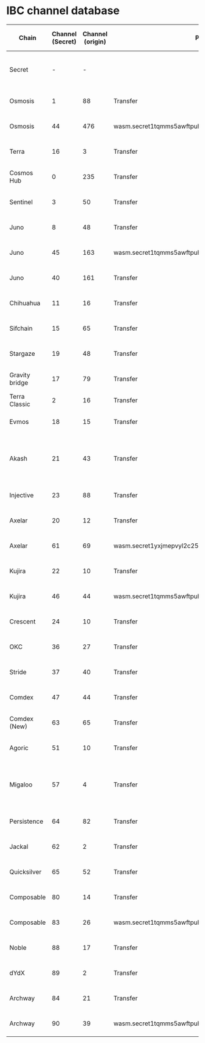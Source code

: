 # IBC channel database

| Chain          | Channel (Secret) | Channel (origin) | Port                                               | Client (secret-4)                          | dst-chain        | Client (dst-chain)                      | Health (secret-4) | CryptoCrew                                       | Lavender.Five                                    | StakeLab                                         | PFC                                            | 01Node                                        | AutoStake                                     | Apeiron                                       | Cros\_nest                                                                                                                                             | Trivium                                       | WhisperNode                                      | SCRT Labs                                     |
| -------------- | ---------------- | ---------------- | -------------------------------------------------- | ------------------------------------------ | ---------------- | --------------------------------------- | ----------------- | ------------------------------------------------ | ------------------------------------------------ | ------------------------------------------------ | ---------------------------------------------- | --------------------------------------------- | --------------------------------------------- | --------------------------------------------- | ------------------------------------------------------------------------------------------------------------------------------------------------------ | --------------------------------------------- | ------------------------------------------------ | --------------------------------------------- |
| Secret         | -                | -                |                                                    | -                                          |                  |                                         |                   | secret1yvejj22t78s2vfk7slty2d7fs5lkc8rn3w9mcq    | secret1czy3ak7s26sajcr99cyzfd2l75rprjxlkw4n6t    |                                                  | secret1q5uvvkg0wp94hpnc8argyjr9ldgqyuty86r68v  | secret1xl46gc2w3yl03vm675atstapyc7a3wajlg37me | secret19r27uswt23nr68tp5pfxzcguatd6k5jjp6ssnw | secret1774dxw23f92z9s4ugcnnd9k590l456x2hdzluy | <p>secret19kzuzfmmy9wjr3cl0ss8wjzjup9g49hqyd3shc<br>secret1l267dmlmprhu4p5aqslf50f495vjqlg3l37d0h<br>secret19pjtx7dah2fquf7udyxjv94h0eraha788n9h54</p> | secret1v29569qjca5uda5nsrvkfmlj93tv869ks2ajcq | secret1xpgjd2akpc8gmwez25keftpmlgs4aa3un463s7    |                                               |
| Osmosis        | 1                | 88               | Transfer                                           | 07-tendermint-2                            | osmosis-1        | 07-tendermint-1588                      | Live              | osmo1yvejj22t78s2vfk7slty2d7fs5lkc8rnmszznw      | osmo18xrruhq5r246mwk0yj9elnn3mte8xa9ugwga6w      |                                                  |                                                |                                               | osmo1fdtz9rl0d8yvd0e3np74gj5an3r39l99fk5a27   |                                               | osmo19kzuzfmmy9wjr3cl0ss8wjzjup9g49hqwnkfuk                                                                                                            |                                               | osmo1ryq6zncdxpdnnwhn9h24ar48ap9zkqgl3xl6u7      |                                               |
| Osmosis        | 44               | 476              | wasm.secret1tqmms5awftpuhalcv5h5mg76fa0tkdz4jv9ex4 | 07-tendermint-2                            | osmosis-1        | 07-tendermint-1588                      | Live              | osmo1yvejj22t78s2vfk7slty2d7fs5lkc8rnmszznw      | osmo18xrruhq5r246mwk0yj9elnn3mte8xa9ugwga6w      |                                                  |                                                |                                               | osmo1fdtz9rl0d8yvd0e3np74gj5an3r39l99fk5a27   |                                               | osmo19kzuzfmmy9wjr3cl0ss8wjzjup9g49hqwnkfuk                                                                                                            |                                               | osmo1ryq6zncdxpdnnwhn9h24ar48ap9zkqgl3xl6u7      |                                               |
| Terra          | 16               | 3                | Transfer                                           | 07-tendermint-38                           | phoenix-1        | 07-tendermint-4                         | Live              | terra1yvejj22t78s2vfk7slty2d7fs5lkc8rn40tj8u     |                                                  |                                                  | terra14cpqjy6tfryrqlwyycyy7hca5uzrdyqh0leked   |                                               | terra13d40wvew03h7h6rgzy3fn66ue8xyfgkv752wf6  |                                               |                                                                                                                                                        |                                               |                                                  |                                               |
| Cosmos Hub     | 0                | 235              | Transfer                                           | 07-tendermint-1                            | cosmoshub-4      | 07-tendermint-492                       | Live              | cosmos1yvejj22t78s2vfk7slty2d7fs5lkc8rnnt3j9u    | cosmos18xrruhq5r246mwk0yj9elnn3mte8xa9uq4mdvu    | cosmos1mjq48r6435aewerpruwc8up3tz3rzan2ve7hp4    |                                                |                                               | cosmos1fdtz9rl0d8yvd0e3np74gj5an3r39l99pd8duv |                                               | cosmos19kzuzfmmy9wjr3cl0ss8wjzjup9g49hqxg9e2y                                                                                                          |                                               | cosmos1ryq6zncdxpdnnwhn9h24ar48ap9zkqgleav22v    |                                               |
| Sentinel       | 3                | 50               | Transfer                                           | 07-tendermint-14                           |                  |                                         | Live              |                                                  |                                                  | sent1mjq48r6435aewerpruwc8up3tz3rzan2hzgw96      |                                                |                                               | sent1fdtz9rl0d8yvd0e3np74gj5an3r39l996k35cr   |                                               |                                                                                                                                                        | sent1jct5gn7gpknl0kmqkm3agfwxm2mmtekwc9qkl0   | sent1ryq6zncdxpdnnwhn9h24ar48ap9zkqglzx6nwr      |                                               |
| Juno           | 8                | 48               | Transfer                                           | 07-tendermint-23                           | juno-1           | 07-tendermint-108                       | Live              | juno1yvejj22t78s2vfk7slty2d7fs5lkc8rn9ejfzq      | juno18xrruhq5r246mwk0yj9elnn3mte8xa9uk8cktq      | juno1mjq48r6435aewerpruwc8up3tz3rzan26tavxf      |                                                |                                               |                                               |                                               | juno19kzuzfmmy9wjr3cl0ss8wjzjup9g49hqs6xzdc                                                                                                            |                                               | juno1ryq6zncdxpdnnwhn9h24ar48ap9zkqgl0003ds      |                                               |
| Juno           | 45               | 163              | wasm.secret1tqmms5awftpuhalcv5h5mg76fa0tkdz4jv9ex4 | 07-tendermint-23                           | juno-1           | 07-tendermint-108                       | Live              | juno1yvejj22t78s2vfk7slty2d7fs5lkc8rn9ejfzq      | juno18xrruhq5r246mwk0yj9elnn3mte8xa9uk8cktq      | juno1mjq48r6435aewerpruwc8up3tz3rzan26tavxf      |                                                |                                               |                                               |                                               | juno19kzuzfmmy9wjr3cl0ss8wjzjup9g49hqs6xzdc                                                                                                            |                                               | juno1ryq6zncdxpdnnwhn9h24ar48ap9zkqgl0003ds      |                                               |
| Juno           | 40               | 161              | Transfer                                           | 07-tendermint-23                           | juno-1           | 07-tendermint-108                       | Live              | juno1yvejj22t78s2vfk7slty2d7fs5lkc8rn9ejfzq      | juno18xrruhq5r246mwk0yj9elnn3mte8xa9uk8cktq      | juno1mjq48r6435aewerpruwc8up3tz3rzan26tavxf      |                                                |                                               |                                               |                                               | juno19kzuzfmmy9wjr3cl0ss8wjzjup9g49hqs6xzdc                                                                                                            |                                               | juno1ryq6zncdxpdnnwhn9h24ar48ap9zkqgl0003ds      |                                               |
| Chihuahua      | 11               | 16               | Transfer                                           | 07-tendermint-27                           | chihuahua-1      | 07-tendermint-70                        | Live              | chihuahua15md2qvgma8lnvqv67w0umu2paqkqkheg6l5zfa | chihuahua18xrruhq5r246mwk0yj9elnn3mte8xa9urqkrd7 | chihuahua1mjq48r6435aewerpruwc8up3tz3rzan20vneqh |                                                |                                               |                                               |                                               | chihuahua19kzuzfmmy9wjr3cl0ss8wjzjup9g49hq9aghtx                                                                                                       |                                               | chihuahua1ryq6zncdxpdnnwhn9h24ar48ap9zkqgl6gpytw |                                               |
| Sifchain       | 15               | 65               | Transfer                                           | 07-tendermint-37                           |                  |                                         | Dead              |                                                  |                                                  | sif1mjq48r6435aewerpruwc8up3tz3rzan2fy3pw7       |                                                |                                               | sif1fdtz9rl0d8yvd0e3np74gj5an3r39l99ysgmn8    |                                               |                                                                                                                                                        |                                               |                                                  |                                               |
| Stargaze       | 19               | 48               | Transfer                                           | 07-tendermint-43                           |                  |                                         | Live              | stars15md2qvgma8lnvqv67w0umu2paqkqkhegdkw3rw     |                                                  | stars1mjq48r6435aewerpruwc8up3tz3rzan2c9f22y     |                                                |                                               |                                               |                                               |                                                                                                                                                        |                                               | stars1ryq6zncdxpdnnwhn9h24ar48ap9zkqgldpmhpa     |                                               |
| Gravity bridge | 17               | 79               | Transfer                                           | 07-tendermint-40                           | gravity-bridge-3 | 07-tendermint-140                       | Live              | gravity1yvejj22t78s2vfk7slty2d7fs5lkc8rnhmr2q5   | gravity18xrruhq5r246mwk0yj9elnn3mte8xa9uy9f4f5   | gravity1mjq48r6435aewerpruwc8up3tz3rzan2gfv0ya   |                                                |                                               |                                               |                                               | gravity19kzuzfmmy9wjr3cl0ss8wjzjup9g49hqzchp0v                                                                                                         |                                               |                                                  |                                               |
| Terra Classic  | 2                | 16               | Transfer                                           |                                            |                  |                                         | Dead              |                                                  |                                                  |                                                  |                                                |                                               |                                               |                                               |                                                                                                                                                        |                                               |                                                  |                                               |
| Evmos          | 18               | 15               | Transfer                                           | 07-tendermint-42                           | evmos\_9001-2    | 07-tendermint-50                        | Live              | evmos1je8d8g73zrmp79fugdm3gn0a326ar5php3ll8j     | evmos1mx070d26eu5trde862pfl6gaqmzlcj9959gw86     | evmos175l97fdm2a6x5xp82psec52elzu8nsl7dmc7an     |                                                |                                               | evmos1t397gn7rdpxk07nj79zcy3pdz2zyqqfzseg07k  |                                               | evmos1hc23n29r9q54hqqfn8hqagh4tft6tcsvekkacr                                                                                                           |                                               | evmos1jszj9xyh2eh8lx25u88rsv7hmsytvwsvtj7e3l     |                                               |
| Akash          | 21               | 43               | Transfer                                           | 07-tendermint-47 ( NEW: 07-tendermint-122) | akashnet-2       | 07-tendermint-102                       | Live              |                                                  | akash18xrruhq5r246mwk0yj9elnn3mte8xa9udwk24x     | akash1mjq48r6435aewerpruwc8up3tz3rzan2pznsc0     |                                                |                                               | akash1fdtz9rl0d8yvd0e3np74gj5an3r39l99vk229k  |                                               |                                                                                                                                                        |                                               |                                                  |                                               |
| Injective      | 23               | 88               | Transfer                                           | 07-tendermint-49                           | injective-1      | 07-tendermint-126                       | Live              |                                                  | inj1mx070d26eu5trde862pfl6gaqmzlcj99udwy02       | inj1mjq48r6435aewerpruwc8up3tz3rzan2xsfnnd       | inj12qsz2ks3c88knmdg70naeu8xap6reeex9vyjg6     |                                               | inj1t397gn7rdpxk07nj79zcy3pdz2zyqqfzc3w9kx    |                                               |                                                                                                                                                        |                                               | inj1jszj9xyh2eh8lx25u88rsv7hmsytvwsvr6cne0       |                                               |
| Axelar         | 20               | 12               | Transfer                                           | 07-tendermint-44                           | axelar-dojo-1    | 07-tendermint-40                        | Live              |                                                  | axelar18xrruhq5r246mwk0yj9elnn3mte8xa9uymd98a    | axelar1mjq48r6435aewerpruwc8up3tz3rzan2ghgl25    |                                                |                                               |                                               |                                               | axelar19kzuzfmmy9wjr3cl0ss8wjzjup9g49hqzxn3p9                                                                                                          |                                               | axelar1ryq6zncdxpdnnwhn9h24ar48ap9zkqglan6zpd    | axelar1q9rk7gtlepjkn6a4ea8cc097u7ezqa2mtq3ruk |
| Axelar         | 61               | 69               | wasm.secret1yxjmepvyl2c25vnt53cr2dpn8amknwausxee83 | 07-tendermint-120                          | axelar-dojo-1    | 07-tendermint-103                       | Live              |                                                  | axelar18xrruhq5r246mwk0yj9elnn3mte8xa9uymd98a    | axelar1mjq48r6435aewerpruwc8up3tz3rzan2ghgl25    |                                                |                                               |                                               |                                               | axelar19kzuzfmmy9wjr3cl0ss8wjzjup9g49hqzxn3p9                                                                                                          |                                               | axelar1ryq6zncdxpdnnwhn9h24ar48ap9zkqglan6zpd    | axelar1q9rk7gtlepjkn6a4ea8cc097u7ezqa2mtq3ruk |
| Kujira         | 22               | 10               | Transfer                                           | 07-tendermint-48                           | kaiyo-1          | 07-tendermint-12                        | Live              | kujira15md2qvgma8lnvqv67w0umu2paqkqkheggzm594    | kujira1gptmp9zhjgzgjkpvqpza3gfgdgjl72etl8kzd0    | kujira1mjq48r6435aewerpruwc8up3tz3rzan2a3u0vl    | kujira1670dvuv348eynr9lsmdrhqu3g7vpmzx9ma654e  |                                               |                                               |                                               | kujira1l267dmlmprhu4p5aqslf50f495vjqlg3vugulp                                                                                                          |                                               | kujira1ryq6zncdxpdnnwhn9h24ar48ap9zkqglg4wj8x    |                                               |
| Kujira         | 46               | 44               | wasm.secret1tqmms5awftpuhalcv5h5mg76fa0tkdz4jv9ex4 | 07-tendermint-48                           | kaiyo-1          | 07-tendermint-12                        | Live              | kujira15md2qvgma8lnvqv67w0umu2paqkqkheggzm594    | kujira1gptmp9zhjgzgjkpvqpza3gfgdgjl72etl8kzd0    | kujira1mjq48r6435aewerpruwc8up3tz3rzan2a3u0vl    | kujira1670dvuv348eynr9lsmdrhqu3g7vpmzx9ma654e  |                                               |                                               |                                               | kujira1l267dmlmprhu4p5aqslf50f495vjqlg3vugulp                                                                                                          |                                               | kujira1ryq6zncdxpdnnwhn9h24ar48ap9zkqglg4wj8x    |                                               |
| Crescent       | 24               | 10               | Transfer                                           | 07-tendermint-53                           |                  |                                         | Dead              |                                                  |                                                  | cre1mjq48r6435aewerpruwc8up3tz3rzan2g3dj5c       |                                                | cre1l4vzv9tsk7mfse52g973tenrvpza0fhqgls88k    |                                               |                                               |                                                                                                                                                        |                                               |                                                  |                                               |
| OKC            | 36               | 27               | Transfer                                           | 07-tendermint-74                           |                  |                                         | Dead              |                                                  |                                                  | ex1mjq48r6435aewerpruwc8up3tz3rzan2ysgjgz        |                                                |                                               |                                               |                                               |                                                                                                                                                        |                                               |                                                  |                                               |
| Stride         | 37               | 40               | Transfer                                           | 07-tendermint-75                           | stride-1         | 07-tendermint-37                        | Live              |                                                  | stride18xrruhq5r246mwk0yj9elnn3mte8xa9ur7m3cs    | stride1mjq48r6435aewerpruwc8up3tz3rzan20j7t4e    | stride1670dvuv348eynr9lsmdrhqu3g7vpmzx9f7csvl  |                                               |                                               |                                               | stride1l267dmlmprhu4p5aqslf50f495vjqlg37l2cx8                                                                                                          |                                               | stride1ryq6zncdxpdnnwhn9h24ar48ap9zkqgl6kvk7q    |                                               |
| Comdex         | 47               | 44               | Transfer                                           | 07-tendermint-93                           | comdex-1         | 07-tendermint-82                        | Live              |                                                  | comdex18xrruhq5r246mwk0yj9elnn3mte8xa9u86e04t    | comdex1mjq48r6435aewerpruwc8up3tz3rzan2tku4cz    |                                                |                                               |                                               |                                               |                                                                                                                                                        |                                               |                                                  |                                               |
| Comdex (New)   | 63               | 65               | Transfer                                           | 07-tendermint-125                          | comdex-1         | 07-tendermint-142                       | Live              |                                                  | comdex18xrruhq5r246mwk0yj9elnn3mte8xa9u86e04t    |                                                  |                                                |                                               |                                               |                                               | comdex19kzuzfmmy9wjr3cl0ss8wjzjup9g49hqp88mnn                                                                                                          |                                               | comdex1ryq6zncdxpdnnwhn9h24ar48ap9zkqgl7jwgnm    |                                               |
| Agoric         | 51               | 10               | Transfer                                           | 07-tendermint-111                          | agoric-3         | 07-tendermint-17                        | Live              |                                                  | agoric18dswkgr8xlw3jjpunzsxqm5z9u5v8m70wwvep5    |                                                  |                                                | agoric1w5rhcd877s59ukasw2qyp0vz7h7zg77qy7v8y3 |                                               |                                               |                                                                                                                                                        | agoric1kajhwxl7lelxmvq5eve4scayh5jdchtdytjca4 |                                                  |                                               |
| Migaloo        | 57               | 4                | Transfer                                           | 07-tendermint-116                          | migaloo-1        | 07-tendermint-6 (NEW: 07-tendermint-35) | Live              |                                                  | x                                                |                                                  | migaloo1wqp8yslqh2mdvxzgljsde8wu6nyjp4qymq3zme |                                               |                                               |                                               |                                                                                                                                                        |                                               |                                                  |                                               |
| Persistence    | 64               | 82               | Transfer                                           | 07-tendermint-126                          | core-1           | 07-tendermint-106                       | Live              |                                                  | x                                                |                                                  |                                                |                                               |                                               |                                               | persistence1l267dmlmprhu4p5aqslf50f495vjqlg3ncvhu0                                                                                                     |                                               |                                                  |                                               |
| Jackal         | 62               | 2                | Transfer                                           | 07-tendermint-124                          | jackal-1         | 07-tendermint-6                         | Live              |                                                  | jkl18xrruhq5r246mwk0yj9elnn3mte8xa9uet4u4r       |                                                  |                                                |                                               |                                               |                                               |                                                                                                                                                        | jkl1jct5gn7gpknl0kmqkm3agfwxm2mmtekw6qc7zl    | jkl1ryq6zncdxpdnnwhn9h24ar48ap9zkqglqrzmnn       |                                               |
| Quicksilver    | 65               | 52               | Transfer                                           | 07-tendermint-138                          | quicksilver-2    | 07-tendermint-28                        | Live              |                                                  | quick18xrruhq5r246mwk0yj9elnn3mte8xa9ut3tl4w     |                                                  |                                                |                                               |                                               |                                               | quick1l267dmlmprhu4p5aqslf50f495vjqlg3ks6kte                                                                                                           |                                               |                                                  |                                               |
| Composable     | 80               | 14               | Transfer                                           | 07-tendermint-166                          | Centauri-1       | 07-tendermint-52                        | Live              |                                                  | x                                                |                                                  |                                                |                                               |                                               |                                               |                                                                                                                                                        |                                               |                                                  |                                               |
| Composable     | 83               | 26               | wasm.secret1tqmms5awftpuhalcv5h5mg76fa0tkdz4jv9ex4 | 07-tendermint-166                          | Centauri-1       | 07-tendermint-52                        | Live              |                                                  | x                                                |                                                  |                                                |                                               |                                               |                                               |                                                                                                                                                        |                                               |                                                  |                                               |
| Noble          | 88               | 17               | Transfer                                           | 07-tendermint-170                          | noble-1          | 07-tendermint-24                        | Live              |                                                  | noble18xrruhq5r246mwk0yj9elnn3mte8xa9ugkw95j     |                                                  |                                                |                                               |                                               |                                               |                                                                                                                                                        |                                               |                                                  |                                               |
| dYdX           | 89               | 2                | Transfer                                           | 07-tenderint-171                           | dydx-mainnet-1   | o7-tendermint-2                         |                   |                                                  |                                                  |                                                  |                                                |                                               |                                               |                                               |                                                                                                                                                        |                                               |                                                  |                                               |
| Archway        | 84               | 21               | Transfer                                           | 07-tendermint-169                          | archway-1        | 07-tendermint-24                        |                   |                                                  |                                                  |                                                  |                                                |                                               |                                               |                                               |                                                                                                                                                        |                                               |                                                  |                                               |
| Archway        | 90               | 39               | wasm.secret1tqmms5awftpuhalcv5h5mg76fa0tkdz4jv9ex4 | 07-tendermint-169                          | archway-1        | 07-tendermint-24                        |                   |                                                  |                                                  |                                                  |                                                |                                               |                                               |                                               |                                                                                                                                                        |                                               |                                                  |                                               |
